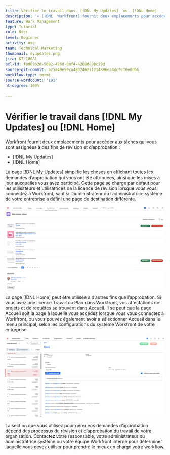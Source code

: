 ```yaml
---
title: Vérifier le travail dans  [!DNL My Updates]  ou  [!DNL Home]
description: '« [!DNL  Workfront] fournit deux emplacements pour accéder aux tâches qui vous sont affectées à des fins de révision et d’approbation :  [!DNL My Updates]  et  [!DNL Home]  »'
feature: Work Management
type: Tutorial
role: User
level: Beginner
activity: use
team: Technical Marketing
thumbnail: myupdates.png
jira: KT-10081
exl-id: fed89b2d-5092-426d-8af4-4268d89bc29d
source-git-commit: a25a49e59ca483246271214886ea4dc9c10e8d66
workflow-type: tm+mt
source-wordcount: '191'
ht-degree: 100%

---
```


# Vérifier le travail dans [!DNL My Updates] ou [!DNL Home]

Workfront fournit deux emplacements pour accéder aux tâches qui vous sont assignées à des fins de révision et d’approbation :

* [!DNL My Updates]
* [!DNL Home]

La page [!DNL My Updates] simplifie les choses en affichant toutes les demandes d’approbation qui vous ont été attribuées, ainsi que les mises à jour auxquelles vous avez participé. Cette page se charge par défaut pour les utilisateurs et utilisatrices de la licence de révision lorsque vous vous connectez à Workfront, sauf si l’administrateur ou l’administratrice système de votre entreprise a défini une page de destination différente.

![Image de la page [!DNL My Updates]](assets/my-updates-overview.png)

La page [!DNL Home] peut être utilisée à d’autres fins que l’approbation. Si vous avez une licence Travail ou Plan dans Workfront, vos affectations de projets et de requêtes se trouvent dans Accueil. Il se peut que la page Accueil soit la page à laquelle vous accédez lorsque vous vous connectez à Workfront, ou vous pouvez également avoir à sélectionner Accueil dans le menu principal, selon les configurations du système Workfront de votre entreprise.

![Image de la page [!DNL Home]](assets/home-overview.png)

La section que vous utilisez pour gérer vos demandes d’approbation dépend des processus de révision et d’approbation du travail de votre organisation. Contactez votre responsable, votre administrateur ou administratrice système ou votre équipe Workfront interne pour déterminer laquelle vous devez utiliser pour prendre le mieux en charge votre workflow.
